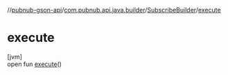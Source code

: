 //[pubnub-gson-api](../../../index.md)/[com.pubnub.api.java.builder](../index.md)/[SubscribeBuilder](index.md)/[execute](execute.md)

# execute

[jvm]\
open fun [execute](execute.md)()
